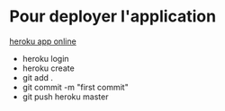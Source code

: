 
# Pour deployer l'application
[heroku app online](https://infinite-coast-44805.herokuapp.com/)
* heroku login
* heroku create
* git add .
* git commit -m "first commit"
* git push heroku master
